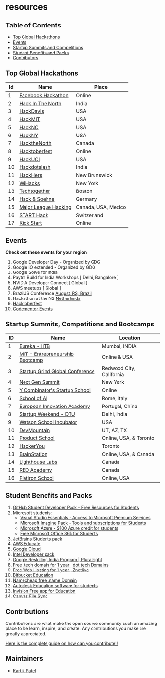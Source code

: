 # resources

## Table of Contents

- [Top Global Hackathons](#top-global-hackathons)
- [Events](#events)
- [Startup Summits and Competitions](#startup-summits-competitions-and-bootcamps)
- [Student Benefits and Packs](#student-benefits-and-packs)
- [Contributors](#maintainers)


## Top Global Hackathons

|Id |Name | Place| 
|--|------ |---|
|1 | [Facebook Hackathon](https://devcommunitychallenge.devpost.com/) | Online | 
|2 | [Hack In The North](https://www.hackinthenorth.com/)| India |  
|3 | [HackDavis](http://hackdavis.io/)|USA | 
|4 | [HackMIT](https://hackmit.org/)   | USA |
|5 | [HackNC](https://hacknc.com) | USA |
|6 | [HackNY](http://hackny.org/hackathon/) | USA | 
|7 | [HacktheNorth](http://pennapps.com/)| Canada|
|8 | [Hacktoberfest](https://hacktoberfest.digitalocean.com/) | Online | 
|9 | [HackUCI](https://www.hackuci.com/) | USA |
|10 | [Hackdotslash](https://hackdotslash.co.in/) | India |
|11 | [HackHers](https://ruhackhers.org/) | New Brunswick |
|12 | [WiHacks](https://wichacks.io/) | New York |
|13 | [Techtogether](https://boston.techtogether.io/) | Boston 
|14 | [Hack & Soehne](https://hackundsoehne.de/)| Germany|
|15 | [Major League Hacking](https://mlh.io/seasons/na-2019/events)| Canada, USA, Mexico |
|16 | [START Hack](https://starthack.ch/)| Switzerland| 
|17 | [Kick Start](https://codingcompetitions.withgoogle.com/kickstart/schedule)| Online| 


## Events

 **Check out these events for your region**

1. Google Developer Day - Organized by GDG
2. Google IO extended - Organized by GDG
3. Google Solve for India
3. Paytm Build for India Workshops [ Delhi, Bangalore ]
4. NVIDIA Developer Connect [ Global ]
5. AWS meetups [ Global ]
6. BrazilJS Conference [August, RS, Brazil](https://braziljs.org/conf/)
7. Hackathon at the NS [Netherlands](https://werkenbijns.nl/hackathon/)
8. [Hacktoberfest](https://hacktoberfest.digitalocean.com/)
9. [Codementor Events](https://www.codementor.io/events)

## Startup Summits, Competitions and Bootcamps

|ID| Name  | Location |
|--|------ |----------|
|1| [Eureka - IITB](http://www.ecell.in/eureka/)| Mumbai, INDIA |
|2| [MIT - Entrepreneurship Bootcamp](http://bootcamp.mit.edu/entrepreneurship/)  | Online & USA |
|3 | [Startup Grind Global Conference](http://www.startupgrind.com/conference/#/) | Redwood City, California |
|4 | [Next Gen Summit](https://www.marketing.org/conference/show/id/BMAANC2018) | New York |
|5 | [Y Combinator's Startup School](https://www.startupschool.org/) | Online |
|6 | [School of AI](https://picampus-school.com/programme/school-of-ai/) | Rome, Italy |
|7 | [European Innovation Academy](https://www.inacademy.eu/) | Portugal, China |
|8 | [Startup Weekend - DTU](http://www.ecelldtu.in/) | Delhi, India|
|9 | [Watson School Incubator](https://watson.is/semester-incubator-application/) | USA |
|10 | [DevMountain](https://devmountain.com/) | UT, AZ, TX |
|11 | [Product School](https://www.productschool.com) | Online, USA, & Toronto |
|12 | [HackerYou](https://hackeryou.com/) | Toronto |
|13 | [BrainStation](https://brainstation.io/) | Online, USA, & Canada |
|14 | [Lighthouse Labs](https://lighthouselabs.ca/) | Canada |
|15 | [RED Academy](https://redacademy.com) | Canada |
|16 | [Flatiron School](https://flatironschool) | Online, USA |


## Student Benefits and Packs
1. [GitHub Student Developer Pack - Free Resources for Students](https://education.github.com/pack)
2. Microsoft students:
   - [Visual Studio Essentials - Access to Microsoft Premium Services ](https://visualstudio.microsoft.com/dev-essentials/)
   - [Microsoft Imagine Pack - Tools and subscriptions for Students](https://imagine.microsoft.com/en-us/catalog)
   - [Microsoft Azure - $100 Azure credit for students](https://azure.microsoft.com/en-gb/free/students/)
   - [Free Microsoft Office 365 for Students](https://www.microsoft.com/en-us/education/products/office/default.aspx)
3. [JetBrains Students pack](https://www.jetbrains.com/student/)
4. [AWS Educate](https://aws.amazon.com/education/awseducate/)
5. [Google Cloud](https://cloud.google.com/free/)
6. [Intel Developer pack](https://software.intel.com/en-us/ai-academy/ambassadors/apply)
7. [Google Reskilling India Program | Pluralsight](https://www.pluralsight.com/partners/google/)
8. [Free .tech domain for 1 year | dot tech Domains](https://get.tech/students)
9. [Free Web Hosting for 1 year | Znetlive](https://www.znetlive.com/student-web-hosting/)
10. [Bitbucket Education](https://bitbucket.org/product/education)
11. [Namecheap free .name Domain](https://nc.me/)
12. [Autodesk Education software for students](https://www.autodesk.com/education/free-software/featured)
13. [Invision Free app for Education](https://www.invisionapp.com/education-signup)
14. [Canvas File Sync](https://github.com/drew-royster/canvasFileSync)

## **Contributions**

Contributions are what make the open source community such an amazing place to be learn, inspire, and create. Any contributions you make are greatly appreciated.

[Here is the complete guide on how can you contribute!!](HOW-TO-CONTRIBUTE.md)

## Maintainers
- [Kartik Patel](https://github.com/kpatel0170)
